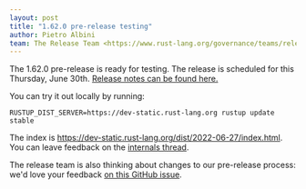 ```yaml
---
layout: post
title: "1.62.0 pre-release testing"
author: Pietro Albini
team: The Release Team <https://www.rust-lang.org/governance/teams/release>
---
```


The 1.62.0 pre-release is ready for testing. The release is scheduled for this
Thursday, June 30th. [Release notes can be found here.][relnotes]

You can try it out locally by running:

```plain
RUSTUP_DIST_SERVER=https://dev-static.rust-lang.org rustup update stable
```

The index is <https://dev-static.rust-lang.org/dist/2022-06-27/index.html>. You
can leave feedback on the [internals thread][internals].

The release team is also thinking about changes to our pre-release process:
we'd love your feedback [on this GitHub issue][feedback].

[relnotes]: https://github.com/rust-lang/rust/blob/stable/RELEASES.md#version-1620-2022-06-30
[internals]: https://internals.rust-lang.org/t/rust-1-62-0-prerelease-testing/16913
[feedback]: https://github.com/rust-lang/release-team/issues/16
